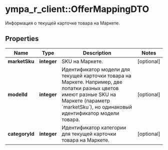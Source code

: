# ympa_r_client::OfferMappingDTO

Информация о текущей карточке товара на Маркете.

## Properties
Name | Type | Description | Notes
------------ | ------------- | ------------- | -------------
**marketSku** | **integer** | SKU на Маркете. | [optional] 
**modelId** | **integer** | Идентификатор модели для текущей карточки товара на Маркете.  Например, две лопатки разных цветов имеют разные SKU на Маркете (параметр &#x60;marketSku&#x60;), но одинаковый идентификатор модели товара.  | [optional] 
**categoryId** | **integer** | Идентификатор категории для текущей карточки товара на Маркете. | [optional] 


